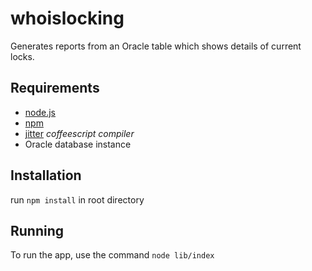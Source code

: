 # whoislocking
Generates reports from an Oracle table which shows details of current locks.

## Requirements
* [node.js](https://github.com/joyent/node)
* [npm](https://github.com/npm/npm)
* [jitter](https://github.com/TrevorBurnham/Jitter) *coffeescript compiler*
* Oracle database instance

## Installation
run `npm install` in root directory

## Running
To run the app, use the command `node lib/index`

